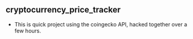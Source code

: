 ## cryptocurrency_price_tracker
- This is quick project using the coingecko API, hacked together over a few hours.